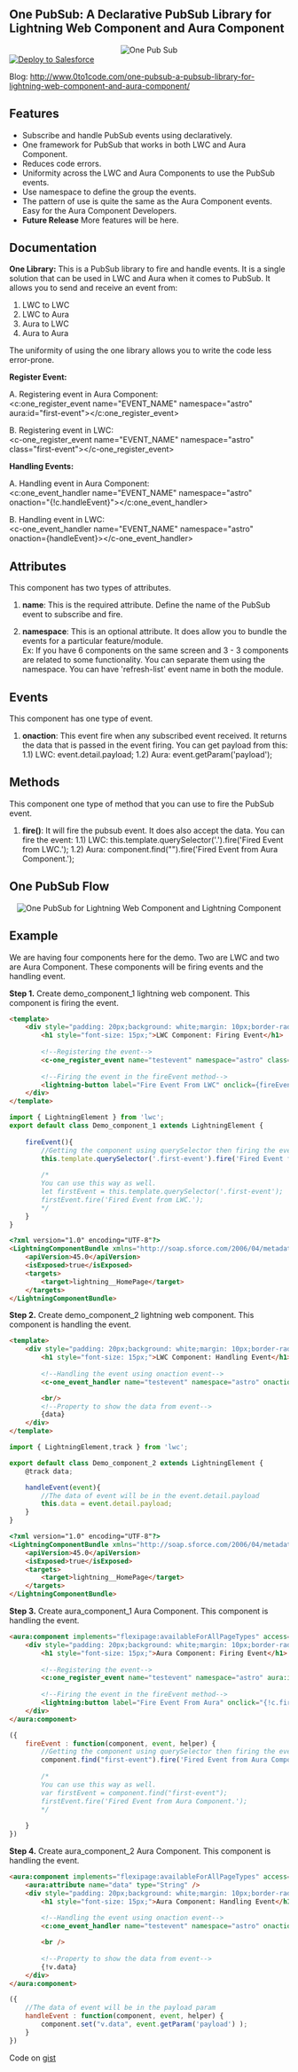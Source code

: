 One PubSub: A Declarative PubSub Library for Lightning Web Component and Aura Component
-------------

<div align="center">
  <img alt="One Pub Sub"
       src="https://raw.githubusercontent.com/TheVishnuKumar/one-pub-sub-lwc/master/one%20pub%20sub.png">
</div>

<a href="https://githubsfdeploy.herokuapp.com?owner=TheVishnuKumar&repo=one-pub-sub-lwc">
  <img alt="Deploy to Salesforce"
       src="https://raw.githubusercontent.com/afawcett/githubsfdeploy/master/deploy.png">
</a>

Blog: <a href="http://www.0to1code.com/one-pubsub-a-pubsub-library-for-lightning-web-component-and-aura-component/">http://www.0to1code.com/one-pubsub-a-pubsub-library-for-lightning-web-component-and-aura-component/</a>

Features
-------------
- Subscribe and handle PubSub events using declaratively.
- One framework for PubSub that works in both LWC and Aura Component.
- Reduces code errors.
- Uniformity across the LWC and Aura Components to use the PubSub events.
- Use namespace to define the group the events.
- The pattern of use is quite the same as the Aura Component events. Easy for the Aura Component Developers.
- **Future Release** More features will be here.


Documentation
-------------
**One Library:** This is a PubSub library to fire and handle events. It is a single solution that can be used in LWC and Aura when it comes to PubSub. It allows you to send and receive an event from:
1. LWC to LWC
2. LWC to Aura
3. Aura to LWC
4. Aura to Aura

The uniformity of using the one library allows you to write the code less error-prone.

**Register Event:**

A. Registering event in Aura Component:<br/>
<c:one_register_event name="EVENT_NAME" namespace="astro" aura:id="first-event"></c:one_register_event>

B. Registering event in LWC:<br/>
<c-one_register_event name="EVENT_NAME" namespace="astro" class="first-event"></c-one_register_event>

**Handling Events:**

A. Handling event in Aura Component:<br/>
<c:one_event_handler name="EVENT_NAME" namespace="astro" onaction="{!c.handleEvent}"></c:one_event_handler>

B. Handling event in LWC:<br/>
<c-one_event_handler name="EVENT_NAME" namespace="astro" onaction={handleEvent}></c-one_event_handler>


Attributes
----------
This component has two types of attributes.
1. **name**: This is the required attribute. Define the name of the PubSub event to subscribe and fire.

2. **namespace**: This is an optional attribute. It does allow you to bundle the events for a particular feature/module.<br/>
Ex: If you have 6 components on the same screen and 3 - 3 components are related to some functionality. You can separate them using the namespace. You can have 'refresh-list' event name in both the module.


Events
------
This component has one type of event.
1. **onaction**: This event fire when any subscribed event received. It returns the data that is passed in the event firing.
You can get payload from this:
1.1) LWC: event.detail.payload;
1.2) Aura: event.getParam('payload');


Methods
----------
This component one type of method that you can use to fire the PubSub event.
1. **fire()**: It will fire the pubsub event. It does also accept the data. You can fire the event:
1.1) LWC: this.template.querySelector('.<Class Name>').fire('Fired Event from LWC.');
1.2) Aura: component.find("<Aura ID>").fire('Fired Event from Aura Component.');

One PubSub Flow
----------
<div align="center">
<img alt="One PubSub for Lightning Web Component and Lightning Component"
       src="https://raw.githubusercontent.com/TheVishnuKumar/one-pub-sub-lwc/master/One%20PubSub.jpg">
</div>

Example
-------------
We are having four components here for the demo. Two are LWC and two are Aura Component. These components will be firing events and the handling event.

**Step 1.** Create demo_component_1 lightning web component. This component is firing the event.
```html
<template>
    <div style="padding: 20px;background: white;margin: 10px;border-radius: 4px;height: 120px;">
        <h1 style="font-size: 15px;">LWC Component: Firing Event</h1>
        
        <!--Registering the event-->
        <c-one_register_event name="testevent" namespace="astro" class="first-event"></c-one_register_event>
        
        <!--Firing the event in the fireEvent method-->
        <lightning-button label="Fire Event From LWC" onclick={fireEvent}></lightning-button>
    </div>
</template>
```

```javascript
import { LightningElement } from 'lwc';
export default class Demo_component_1 extends LightningElement {
    
    fireEvent(){
        //Getting the component using querySelector then firing the event using fire() method.
        this.template.querySelector('.first-event').fire('Fired Event from LWC.');
        
        /*
        You can use this way as well.
        let firstEvent = this.template.querySelector('.first-event');
        firstEvent.fire('Fired Event from LWC.');
        */
    }
}
```

```html
<?xml version="1.0" encoding="UTF-8"?>
<LightningComponentBundle xmlns="http://soap.sforce.com/2006/04/metadata" fqn="demo_component_1">
    <apiVersion>45.0</apiVersion>
    <isExposed>true</isExposed>
    <targets>
        <target>lightning__HomePage</target>
    </targets>
</LightningComponentBundle>
```

**Step 2.** Create demo_component_2 lightning web component. This component is handling the event.
```html
<template>
    <div style="padding: 20px;background: white;margin: 10px;border-radius: 4px;height: 120px;">
        <h1 style="font-size: 15px;">LWC Component: Handling Event</h1>
        
        <!--Handling the event using onaction event-->
        <c-one_event_handler name="testevent" namespace="astro" onaction={handleEvent}></c-one_event_handler>

        <br/>
        <!--Property to show the data from event-->
        {data}
    </div>
</template>
```

```javascript
import { LightningElement,track } from 'lwc';

export default class Demo_component_2 extends LightningElement {
    @track data;

    handleEvent(event){
        //The data of event will be in the event.detail.payload
        this.data = event.detail.payload;
    }
}
```

```html
<?xml version="1.0" encoding="UTF-8"?>
<LightningComponentBundle xmlns="http://soap.sforce.com/2006/04/metadata" fqn="demo_component_2">
    <apiVersion>45.0</apiVersion>
    <isExposed>true</isExposed>
    <targets>
        <target>lightning__HomePage</target>
    </targets>
</LightningComponentBundle>
```

**Step 3.** Create aura_component_1 Aura Component. This component is handling the event.
```html
<aura:component implements="flexipage:availableForAllPageTypes" access="global">
    <div style="padding: 20px;background: white;margin: 10px;border-radius: 4px;height: 120px;">
        <h1 style="font-size: 15px;">Aura Component: Firing Event</h1>
        
        <!--Registering the event-->
        <c:one_register_event name="testevent" namespace="astro" aura:id="first-event"></c:one_register_event>
        
        <!--Firing the event in the fireEvent method-->
        <lightning:button label="Fire Event From Aura" onclick="{!c.fireEvent}"></lightning:button>
    </div>
</aura:component>
```

```javascript
({
    fireEvent : function(component, event, helper) {
        //Getting the component using querySelector then firing the event using fire() method.
        component.find("first-event").fire('Fired Event from Aura Component.');
        
        /*
        You can use this way as well.
        var firstEvent = component.find("first-event");
        firstEvent.fire('Fired Event from Aura Component.');
        */
        
    }
})
```

**Step 4.** Create aura_component_2 Aura Component. This component is handling the event.
```html
<aura:component implements="flexipage:availableForAllPageTypes" access="global">
    <aura:attribute name="data" type="String" />
    <div style="padding: 20px;background: white;margin: 10px;border-radius: 4px;height: 120px;height: 120px;">
        <h1 style="font-size: 15px;">Aura Component: Handling Event</h1>
      
        <!--Handling the event using onaction event-->
        <c:one_event_handler name="testevent" namespace="astro" onaction="{!c.handleEvent}"></c:one_event_handler>

        <br />
        
        <!--Property to show the data from event-->
        {!v.data}
    </div>
</aura:component>
```

```javascript
({
    //The data of event will be in the payload param
    handleEvent : function(component, event, helper) {
        component.set("v.data", event.getParam('payload') );
    }
})
```


Code on  <a href="https://gist.github.com/TheVishnuKumar/2f7fb4c8dba46142e14342391c56661c">gist</a>
